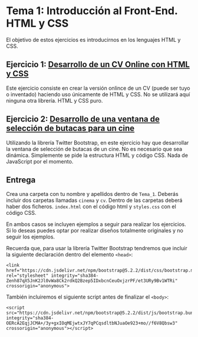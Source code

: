 Tema 1: Introducción al Front-End. HTML y CSS
=============================================

El objetivo de estos ejercicios es introducirnos en los lenguajes HTML y CSS.

## Ejercicio 1: [**Desarrollo de un CV Online con HTML y CSS**](https://github.com/UnirCs/DWFS-PER9208-2324/tree/master/Tema_1/00_Resources/CV)

Este ejercicio consiste en crear la versión onlince de un CV (puede ser tuyo o inventado) haciendo uso únicamente de HTML y CSS. No se utilizará aquí ninguna otra librería. HTML y CSS puro.

## Ejercicio 2: [**Desarrollo de una ventana de selección de butacas para un cine**](https://github.com/UnirCs/DWFS-PER9208-2324/tree/master/Tema_1/00_Resources/Cinema)

Utilizando la librería Twitter Bootstrap, en este ejercicio hay que desarrollar la ventana de selección de butacas de un cine. No es necesario que sea dinámica. Simplemente se pide la estructura HTML y código CSS. Nada de JavaScript por el momento.


## Entrega

Crea una carpeta con tu nombre y apellidos dentro de ``Tema_1``. Deberás incluir dos carpetas llamadas ``cinema`` y ``cv``. Dentro de las carpetas deberá haber dos ficheros. ``index.html`` con el código html y ``styles.css`` con el código CSS.

En ambos casos se incluyen ejemplos a seguir para realizar los ejercicios. Si lo deseas puedes optar por realizar diseños totalmente originales y no seguir los ejemplos.

Recuerda que, para usar la librería Twitter Bootstrap tendremos que incluir la siguiente declaración dentro del elemento ``<head>``:
```
<link href="https://cdn.jsdelivr.net/npm/bootstrap@5.2.2/dist/css/bootstrap.min.css" rel="stylesheet" integrity="sha384-Zenh87qX5JnK2Jl0vWa8Ck2rdkQ2Bzep5IDxbcnCeuOxjzrPF/et3URy9Bv1WTRi" crossorigin="anonymous">
```
También incluiremos el siguiente script antes de finalizar el ``<body>``:
```
<script src="https://cdn.jsdelivr.net/npm/bootstrap@5.2.2/dist/js/bootstrap.bundle.min.js" integrity="sha384-OERcA2EqjJCMA+/3y+gxIOqMEjwtxJY7qPCqsdltbNJuaOe923+mo//f6V8Qbsw3" crossorigin="anonymous"></script>
```
